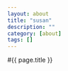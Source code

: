 ```yaml
---
layout: about
title: "susan"
description: ""
category: [about]
tags: []
---
```



#{{ page.title }}
